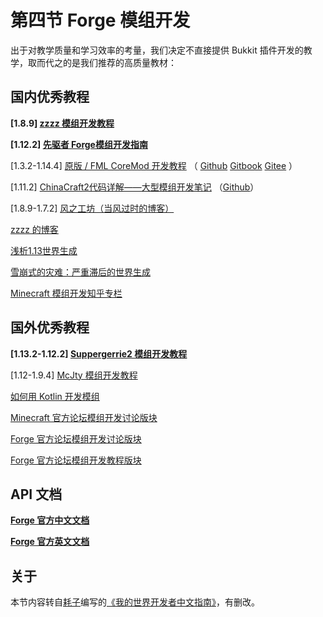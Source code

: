 # 第四节 Forge 模组开发
出于对教学质量和学习效率的考量，我们决定不直接提供 Bukkit 插件开发的教学，取而代之的是我们推荐的高质量教材：

## 国内优秀教程
**[1.8.9] [zzzz 模组开发教程](https://fmltutor.ustc-zzzz.net/)**

**[1.12.2] [先驱者 Forge模组开发指南](https://harbinger.covertdragon.team/)**

[1.3.2-1.14.4] [原版 / FML CoreMod 开发教程](https://www.mcbbs.net/thread-850737-1-1.html) （ [Github](https://github.com/xfl03/CoreModTutor) [Gitbook](https://xfl03.gitbook.io/coremodtutor) [Gitee](https://xfl03.gitee.io/coremodtutor) ）

[1.11.2] [ChinaCraft2代码详解——大型模组开发笔记](https://www.mcbbs.net/thread-705995-1-1.html) （[Github](https://github.com/UnknownStudio/ChinaCraft2CodeExplanation/wiki)）

[1.8.9-1.7.2] [风之工坊（当风过时的博客）](https://www.windworkshop.cn/?page_id=525)

[zzzz 的博客](https://blog.ustc-zzzz.net/)

[浅析1.13世界生成](https://www.mcbbs.net/thread-846195-1-1.html)

[雪崩式的灾难：严重滞后的世界生成](https://www.mcbbs.net/thread-797425-1-1.html)

[Minecraft 模组开发知乎专栏](https://zhuanlan.zhihu.com/c_200546589)

## 国外优秀教程
**[1.13.2-1.12.2] [Suppergerrie2 模组开发教程](https://suppergerrie2.com/category/forge-tutorial)**

[1.12-1.9.4] [McJty 模组开发教程](https://wiki.mcjty.eu/modding)

[如何用 Kotlin 开发模组](https://couchdoescode.blogspot.com/2018/01/minecraft-modding-tutorial-with-kotlin.html)

[Minecraft 官方论坛模组开发讨论版块](https://www.minecraftforum.net/forums/mapping-and-modding-java-edition/mapping-and-modding-tutorials)

[Forge 官方论坛模组开发讨论版块](https://www.minecraftforge.net/forum/forum/70-modder-support)

[Forge 官方论坛模组开发教程版块](https://www.minecraftforge.net/forum/forum/111-user-submitted-tutorials)

## API 文档
**[Forge 官方中文文档](https://mcforge-cn.readthedocs.io/zh/latest)**

**[Forge 官方英文文档](https://mcforge.readthedocs.io/en/latest)**

## 关于
本节内容转自[耗子](https://github.com/Mouse0w0)编写的[《我的世界开发者中文指南》](https://github.com/Mouse0w0/MinecraftDeveloperGuide)，有删改。
